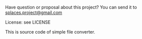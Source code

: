 Have question or proposal about this project? You can send it to splaces.project@gmail.com

License: see LICENSE

This is source code of simple file converter.


